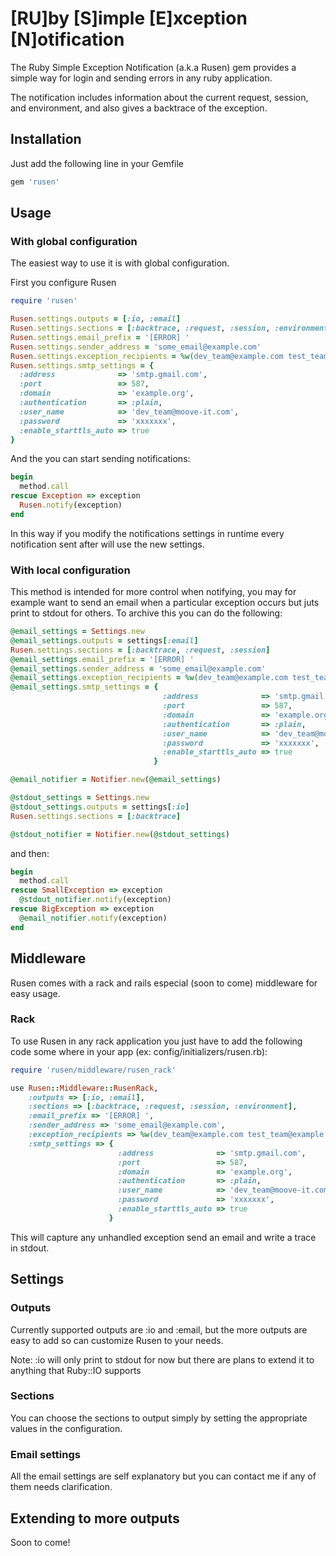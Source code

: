 [RU]by [S]imple [E]xception [N]otification
====

The Ruby Simple Exception Notification (a.k.a Rusen) gem provides a simple way for login and sending errors in any ruby application.

The notification includes information about the current request, session, and environment, and also gives a backtrace of the exception.

Installation
---

Just add the following line in your Gemfile

```ruby
gem 'rusen'
```

Usage
---

### With global configuration

The easiest way to use it is with global configuration.

First you configure Rusen
```ruby
require 'rusen'

Rusen.settings.outputs = [:io, :email]
Rusen.settings.sections = [:backtrace, :request, :session, :environment]
Rusen.settings.email_prefix = '[ERROR] '
Rusen.settings.sender_address = 'some_email@example.com'
Rusen.settings.exception_recipients = %w(dev_team@example.com test_team@example.com)
Rusen.settings.smtp_settings = {
  :address              => 'smtp.gmail.com',
  :port                 => 587,
  :domain               => 'example.org',
  :authentication       => :plain,
  :user_name            => 'dev_team@moove-it.com',
  :password             => 'xxxxxxx',
  :enable_starttls_auto => true
}
```
And the you can start sending notifications:
```ruby
begin
  method.call
rescue Exception => exception
  Rusen.notify(exception)
end
```
In this way if you modify the notifications settings in runtime every notification sent after will use the new settings.

### With local configuration

This method is intended for more control when notifying, you may for example want to send an email when a particular exception occurs but juts print to stdout for others.
To archive this you can do the following:
```ruby
@email_settings = Settings.new
@email_settings.outputs = settings[:email]
Rusen.settings.sections = [:backtrace, :request, :session]
@email_settings.email_prefix = '[ERROR] '
@email_settings.sender_address = 'some_email@example.com'
@email_settings.exception_recipients = %w(dev_team@example.com test_team@example.com)
@email_settings.smtp_settings = {
                                  :address              => 'smtp.gmail.com',
                                  :port                 => 587,
                                  :domain               => 'example.org',
                                  :authentication       => :plain,
                                  :user_name            => 'dev_team@moove-it.com',
                                  :password             => 'xxxxxxx',
                                  :enable_starttls_auto => true
                                }

@email_notifier = Notifier.new(@email_settings)

@stdout_settings = Settings.new
@stdout_settings.outputs = settings[:io]
Rusen.settings.sections = [:backtrace]

@stdout_notifier = Notifier.new(@stdout_settings)
```
and then:
```ruby
begin
  method.call
rescue SmallException => exception
  @stdout_notifier.notify(exception)
rescue BigException => exception
  @email_notifier.notify(exception)
end
```

Middleware
---
Rusen comes with a rack and rails especial (soon to come) middleware for easy usage.

### Rack
To use Rusen in any rack application you just have to add the following code some where in your app (ex: config/initializers/rusen.rb):
```ruby
require 'rusen/middleware/rusen_rack'

use Rusen::Middleware::RusenRack,
    :outputs => [:io, :email],
    :sections => [:backtrace, :request, :session, :environment],
    :email_prefix => '[ERROR] ',
    :sender_address => 'some_email@example.com',
    :exception_recipients => %w(dev_team@example.com test_team@example.com),
    :smtp_settings => {
                        :address              => 'smtp.gmail.com',
                        :port                 => 587,
                        :domain               => 'example.org',
                        :authentication       => :plain,
                        :user_name            => 'dev_team@moove-it.com',
                        :password             => 'xxxxxxx',
                        :enable_starttls_auto => true
                      }
```
This will capture any unhandled exception send an email and write a trace in stdout.

Settings
---
### Outputs
Currently supported outputs are :io and :email, but the more outputs are easy to add so can customize Rusen to your needs.

Note: :io will only print to stdout for now but there are plans to extend it to anything that Ruby::IO supports

### Sections
You can choose the sections to output simply by setting the appropriate values in the configuration.

### Email settings
All the email settings are self explanatory but you can contact me if any of them needs clarification.

Extending to more outputs
---
Soon to come!